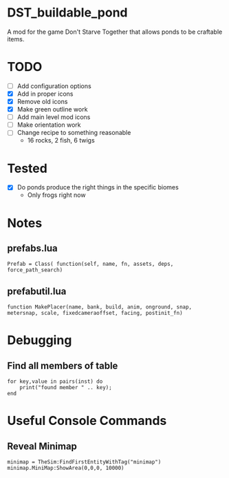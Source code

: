 # DST_buildable_pond
A mod for the game Don't Starve Together that allows ponds to be craftable items.

# TODO
- [ ] Add configuration options
- [x] Add in proper icons
- [x] Remove old icons
- [x] Make green outline work
- [ ] Add main level mod icons
- [ ] Make orientation work
- [ ] Change recipe to something reasonable
  - 16 rocks, 2 fish, 6 twigs
# Tested 
- [x] Do ponds produce the right things in the specific biomes
  - Only frogs right now
# Notes

## prefabs.lua

`Prefab = Class( function(self, name, fn, assets, deps, force_path_search)`

## prefabutil.lua

`function MakePlacer(name, bank, build, anim, onground, snap, metersnap, scale, fixedcameraoffset, facing, postinit_fn)`

# Debugging

## Find all members of table

~~~
for key,value in pairs(inst) do
    print("found member " .. key);
end
~~~

# Useful Console Commands

## Reveal Minimap
~~~
minimap = TheSim:FindFirstEntityWithTag("minimap")
minimap.MiniMap:ShowArea(0,0,0, 10000)
~~~~
